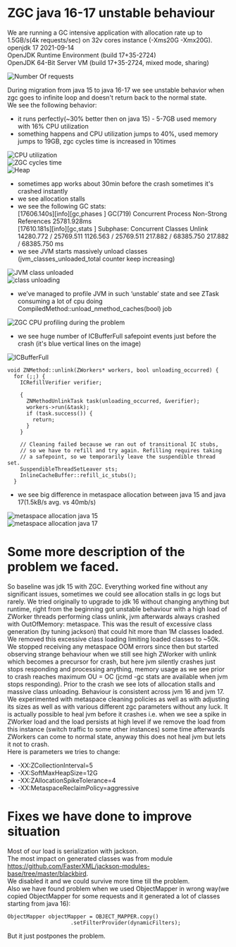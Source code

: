 # ZGC java 16-17 unstable behaviour
We are running a GC intensive application with allocation rate up to 1.5GB/s(4k requests/sec) on 32v cores instance (-Xms20G -Xmx20G).  
openjdk 17 2021-09-14  
OpenJDK Runtime Environment (build 17+35-2724)  
OpenJDK 64-Bit Server VM (build 17+35-2724, mixed mode, sharing)  

![Number Of requests](Requests.png?raw=true "Requests")  

During migration from java 15 to java 16-17 we see unstable behavior when zgc goes to infinite loop and doesn't return back to the normal state.  
We see the following behavior:  
- it runs perfectly(~30% better then on java 15) - 5-7GB used memory with 16% CPU utilization  
- something happens and CPU utilization jumps to 40%, used memory jumps to 19GB, zgc cycles time is increased in 10times

![CPU utilization](IInstance%20CPU%20utilization.png?raw=true "CPU Utilization")  
![ZGC cycles time](ZGC%20cycles%20time.png?raw=true "ZGC cycles time")  
![Heap](heap.png?raw=true "Heap")  

- sometimes app works about 30min before the crash sometimes it's crashed instantly  
- we see allocation stalls  
- we see the following GC stats:   
[17606.140s][info][gc,phases   ] GC(719) Concurrent Process Non-Strong References 25781.928ms  
[17610.181s][info][gc,stats    ] Subphase: Concurrent Classes Unlink   14280.772 / 25769.511  1126.563 / 25769.511   217.882 / 68385.750   217.882 / 68385.750   ms  
- we see JVM starts massively unload classes (jvm_classes_unloaded_total counter keep increasing)

![JVM class unloaded](JVM%20class%20unloaded.png?raw=true "JVM class unloaded")  
![class unloading](class%20unloading.png?raw=true "class unloading")  

- we’ve managed to profile JVM in such ‘unstable’ state and see ZTask consuming a lot of cpu doing CompiledMethod::unload_nmethod_caches(bool) job  

![ZGC CPU profiling during the problem](ZGC%20CPU%20profiling%20during%20the%20problem.png?raw=true "ZGC CPU profiling during the problem")  

- we see huge number of ICBufferFull safepoint events just before the crash (it's blue vertical lines on the image) 

![ICBufferFull](ICBufferFull.png?raw=true "ICBufferFull")  

```
void ZNMethod::unlink(ZWorkers* workers, bool unloading_occurred) {
  for (;;) {
    ICRefillVerifier verifier;

    {
      ZNMethodUnlinkTask task(unloading_occurred, &verifier);
      workers->run(&task);
      if (task.success()) {
        return;
      }
    }

    // Cleaning failed because we ran out of transitional IC stubs,
    // so we have to refill and try again. Refilling requires taking
    // a safepoint, so we temporarily leave the suspendible thread set.
    SuspendibleThreadSetLeaver sts;
    InlineCacheBuffer::refill_ic_stubs();
  }
```

- we see big difference in metaspace allocation between java 15 and java 17(1.5kB/s avg. vs 40mb/s)  

![metaspace allocation java 15](metaspace%20allocation%20java%2015.png?raw=true "metaspace allocation java 15")  
![metaspace allocation java 17](metaspace%20allocation%20java%2017.png?raw=true "metaspace allocation java 17")  

# Some more description of the problem we faced.  

So baseline was jdk 15 with ZGC. Everything worked fine without any significant issues, sometimes we could see allocation stalls in gc logs but rarely. 
We tried originally to upgrade to jdk 16 without changing anything but runtime, right from the beginning got unstable behaviour with a high load of ZWorker threads performing class unlink, jvm afterwards always crashed with OutOfMemory: metaspace. This was the result of excessive class generation (by tuning jackson) that could hit more than 1M classes loaded. We removed this excessive class loading limiting loaded classes to ~50k. We stopped receiving any metaspace OOM errors since then but started observing strange behaviour when we still see high ZWorker with unlink which becomes a precursor for crash, but here jvm silently crashes just stops responding and processing anything, memory usage as we see prior to crash reaches maximum OU = OC (jcmd -gc stats are available when jvm stops responding). Prior to the crash we see lots of allocation stalls and massive class unloading. Behaviour is consistent across jvm 16 and jvm 17. We experimented with metaspace cleaning policies as well as with adjusting its sizes as well as with various different zgc parameters without any luck. It is actually possible to heal jvm before it crashes i.e. when we see a spike in ZWorker load and the load persists at high level if we remove the load from this instance (switch traffic to some other instances) some time afterwards ZWorkers can come to normal state, anyway this does not heal jvm but lets it not to crash.  
Here is parameters we tries to change:  
- -XX:ZCollectionInterval=5
- -XX:SoftMaxHeapSize=12G
- -XX:ZAllocationSpikeTolerance=4
- -XX:MetaspaceReclaimPolicy=aggressive

# Fixes we have done to improve situation
Most of our load is serialization with jackson.  
The most impact on generated classes was from module https://github.com/FasterXML/jackson-modules-base/tree/master/blackbird.  
We disabled it and we could survive more time till the problem.  
Also we have found problem when we used ObjectMapper in wrong way(we copied ObjectMapper for some requests and it generated a lot of classes starting from java 16):  
```
ObjectMapper objectMapper = OBJECT_MAPPER.copy()
                    .setFilterProvider(dynamicFilters);
```
But it just postpones the problem.
